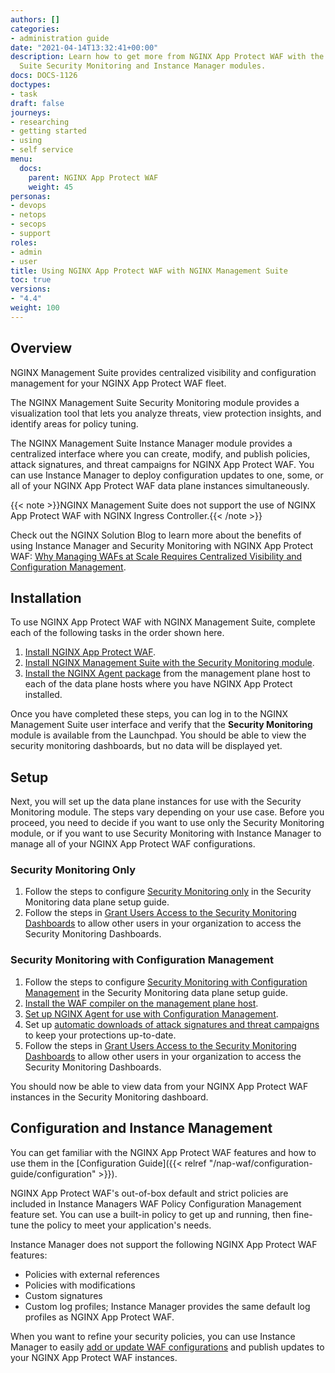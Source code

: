 ```yaml
---
authors: []
categories:
- administration guide
date: "2021-04-14T13:32:41+00:00"
description: Learn how to get more from NGINX App Protect WAF with the NGINX Management
  Suite Security Monitoring and Instance Manager modules.
docs: DOCS-1126
doctypes:
- task
draft: false
journeys:
- researching
- getting started
- using
- self service
menu:
  docs:
    parent: NGINX App Protect WAF
    weight: 45
personas:
- devops
- netops
- secops
- support
roles:
- admin
- user
title: Using NGINX App Protect WAF with NGINX Management Suite
toc: true
versions:
- "4.4"
weight: 100
---
```



## Overview
NGINX Management Suite provides centralized visibility and configuration management for your NGINX App Protect WAF fleet. 

The NGINX Management Suite Security Monitoring module provides a visualization tool that lets you analyze threats, view protection insights, and identify areas for policy tuning. <br>

The NGINX Management Suite Instance Manager module provides a centralized interface where you can create, modify, and publish policies, attack signatures, and threat campaigns for NGINX App Protect WAF. You can use Instance Manager to deploy configuration updates to one, some, or all of your NGINX App Protect WAF data plane instances simultaneously.  

{{< note >}}NGINX Management Suite does not support the use of NGINX App Protect WAF with NGINX Ingress Controller.{{< /note >}}

Check out the NGINX Solution Blog to learn more about the benefits of using Instance Manager and Security Monitoring with NGINX App Protect WAF: [Why Managing WAFs at Scale Requires Centralized Visibility and Configuration Management](https://www.nginx.com/blog/why-managing-wafs-at-scale-requires-centralized-visibility-and-configuration-management/).


## Installation

To use NGINX App Protect WAF with NGINX Management Suite, complete each of the following tasks in the order shown here.

1. [Install NGINX App Protect WAF](https://docs.nginx.com/nginx-app-protect/admin-guide/install).
2. [Install NGINX Management Suite with the Security Monitoring module](https://docs.nginx.com/nginx-management-suite/admin-guides/installation/on-prem/install-guide/).   
3. [Install the NGINX Agent package](https://docs.nginx.com/nginx-management-suite/security/how-to/set-up-app-protect-instances/#agent-config) from the management plane host to each of the data plane hosts where you have NGINX App Protect installed. 

Once you have completed these steps, you can log in to the NGINX Management Suite user interface and verify that the **Security Monitoring** module is available from the Launchpad. You should be able to view the security monitoring dashboards, but no data will be displayed yet.

## Setup

Next, you will set up the data plane instances for use with the Security Monitoring module. The steps vary depending on your use case. Before you proceed, you need to decide if you want to use only the Security Monitoring module, or if you want to use Security Monitoring with Instance Manager to manage all of your NGINX App Protect WAF configurations.

### Security Monitoring Only

1. Follow the steps to configure [Security Monitoring only](https://docs.nginx.com/nginx-management-suite/security/how-to/set-up-app-protect-instances/#monitor-only) in the Security Monitoring data plane setup guide.
2. Follow the steps in [Grant Users Access to the Security Monitoring Dashboards](https://docs.nginx.com/nginx-management-suite/security/how-to/create-role-security-monitoring/) to allow other users in your organization to access the Security Monitoring Dashboards.

### Security Monitoring with Configuration Management

1. Follow the steps to configure [Security Monitoring with Configuration Management](https://docs.nginx.com/nginx-management-suite/security/how-to/set-up-app-protect-instances/#monitor-and-manage) in the Security Monitoring data plane setup guide.
2. [Install the WAF compiler on the management plane host](https://docs.nginx.com/nginx-management-suite/nim/how-to/app-protect/setup-waf-config-management/#install-the-waf-compiler). 
3. [Set up NGINX Agent for use with Configuration Management](https://docs.nginx.com/nginx-management-suite/nim/how-to/app-protect/setup-waf-config-management/#configure-nginx-agent).
4. Set up [automatic downloads of attack signatures and threat campaigns](https:/docs.nginx.com/nginx-management-suite/nim/how-to/app-protect/setup-waf-config-management/#automatically-download-latest-packages) to keep your protections up-to-date.
5. Follow the steps in [Grant Users Access to the Security Monitoring Dashboards](https://docs.nginx.com/nginx-management-suite/security/how-to/create-role-security-monitoring/) to allow other users in your organization to access the Security Monitoring Dashboards.

You should now be able to view data from your NGINX App Protect WAF instances in the Security Monitoring dashboard.

## Configuration and Instance Management

You can get familiar with the NGINX App Protect WAF features and how to use them in the [Configuration Guide]({{< relref "/nap-waf/configuration-guide/configuration" >}}).

NGINX App Protect WAF's out-of-box default and strict policies are included in Instance Managers WAF Policy Configuration Management feature set. You can use a built-in policy to get up and running, then fine-tune the policy to meet your application's needs.

Instance Manager does not support the following NGINX App Protect WAF features:

- Policies with external references
- Policies with modifications
- Custom signatures
- Custom log profiles; Instance Manager provides the same default log profiles as NGINX App Protect WAF.

When you want to refine your security policies, you can use Instance Manager to easily [add or update WAF configurations](https://docs.nginx.com/nginx-management-suite/nim/how-to/app-protect/setup-waf-config-management/#add-waf-config) and publish updates to your NGINX App Protect WAF instances.
